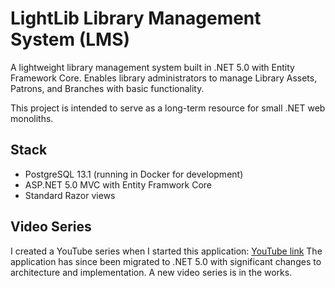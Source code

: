 # LightLib Library Management System (LMS)

A lightweight library management system built in .NET 5.0 with Entity Framework Core.  Enables library administrators to manage Library Assets, Patrons, and Branches with basic functionality.

This project is intended to serve as a long-term resource for small .NET web monoliths.

## Stack

- PostgreSQL 13.1 (running in Docker for development)
- ASP.NET 5.0 MVC with Entity Framwork Core
- Standard Razor views

## Video Series

I created a YouTube series when I started this application: [YouTube link](https://www.youtube.com/watch?v=WTVcLFTgDqs)
The application has since been migrated to .NET 5.0 with significant changes to architecture and implementation.  A new video series is in the works.
